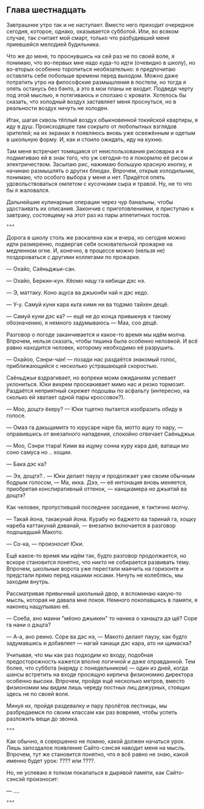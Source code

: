 Глава шестнадцать
-----------------

Завтрашнее утро так и не наступает. Вместо него приходит очередное сегодня,
которое, однако, оказывается субботой. Или, во всяком случае, так считает мой
смарт, только что разбудивший меня приевшейся мелодией будильника.

Что же до меня, то проснувшись на сей раз не по своей воле, я понимаю, что
во-первых мне надо куда-то идти (очевидно в школу), но во-вторых особенно
торопиться необязательно: я предпочитаю оставлять себе побольше времени перед
выходом. Можно даже потратить утро на философские размышления в постели, но
тогда я опять останусь без бэнто, а это в мои планы не входит. Подведя черту под
этой мыслью, я потягиваюсь и сползаю с кровати. Хотелось бы сказать, что
холодный воздух заставляет меня проснуться, но в реальности воздух ничуть не
холоден.

Итак, шагая сквозь тёплый воздух обыкновенной токийской квартиры, я иду в
душ. Происходящее там сокрыто от любопытных взглядов зрителей; на их экранах я
появляюсь вновь уже освежённым и одетым в школьную форму. И, как и стоило
ожидать, иду на кухню.

Там меня встречает томящаяся от неиспользования рисоварка и я подмигиваю ей в
знак того, что уж сегодня-то я покормлю её рисом и электричеством. Засыпаю рис,
нажимаю большую красную кнопку, и начинаю размышлять о других блюдах. Впрочем,
открыв холодильник, понимаю, что особого выбора у меня и нет. Придётся опять
удовольствоваться омлетом с кусочками сыра и травой. Ну, не то что бы я
жаловался.

Дальнейшие кулинарные операции через чур банальны, чтобы удостаивать их
описания. Закончив с приготовлениями, я приступаю к завтраку, состоящему на этот
раз из пары аппетитных тостов.

    ***

Дорога в школу столь же раскалена как и вчера, но сегодня можно идти размеренно,
подвергая себя основательной прожарке на медленном огне. И, конечно, в процессе
можно (нельзя не) поздороваться с другими коллегами по прожарке.

— Охайо, Саёньджьи-сан.

— Охайо, Беркин-кун. Кёомо нацу га кибищи дэс нэ.

— Э, маттаку. Коно ацуса ва джьюнби най н дэс кедо.

— У-у. Самуй куни кара кьта кими ни ва тодэмо тайхен дещё.

— Самуй куни дэс ка? — ещё не до конца привыкнув к такому обозначению, я немного
задумываюсь — Маа, соо дещё.

Разговор о погоде заканчивается и какое-то время мы идём молча. Впрочем, нельзя
сказать, чтобы тишина была особенно неловкой. И всё равно находится человек,
которому необходимо её разрушить.

— Охайоо, Сэнри-чан! — позади нас раздаётся знакомый голос, приближающийся с
несколько устрашающей скоростью.

Саёньджьи вздрагивает, но вопреки моим ожиданиям успевает уклониться. Юки вихрем
проскакивает мимо нас и резко тормозит. Раздаётся неприятный скрежет подошвы по
асфальту (интересно, на сколько ей хватает одной пары кроссовок?).

— Моо, дощтэ ёкеру? — Юки тщетно пытается изобразить обиду в голосе.

— Омаэ га дакьщимитэ то юрусаре наре ба, мотто ацку то нару, — оправившись от
внезапного нападения, спокойно отвечает Саёньджьи.

— Моо, Сэнри ттара! Кими ва ицуму сонна куру кара даё, ватащи мо соно самуса но
.. хощии.

— Бака дэс ка?

— Ээ, дощтэ?.. — Юки делает паузу и продолжает уже своим обычным бодрым голосом,
— Ма, икка. Дээ, — её интонация вновь меняется, приобретая конспиративный
оттенок, — канщкамера но джьитай ва дощтэ?

Как человек, пропустивший последнее заседание, я тактично молчу.

— Такай йона, такакунай йона. Курабу но баджето ва таринай га, хощку нареба
каттакунай дэванай, — внезапно включается в разговор подошедший Макото.

— Со-ка, — произносит Юки.

Ещё какое-то время мы идём так, будто разговор продолжается, но вскоре
становится понятно, что никто не собирается развивать тему. Впрочем, школьные
ворота уже перестали маячить на горизонте и предстали прямо перед нашими
носами. Ничуть не колеблясь, мы заходим внутрь.

Рассматривая привычный школьный двор, я вспоминаю какую-то мысль, которая не
давала мне покоя. Немного покопавшись в памяти, я наконец нащупываю её.

— Соеба, ано маини "мёоно джьикен" то наника о ханащта дэ щё? Соре га нани о
дэщта?

— А-а, ано реино. Соре ва дэс нэ, — Макото делает паузу, как будто задумавшись и
добавляет — нагай ханащи дэс кара, ато ни щимаска?

Учитывая, что мы как раз подходим ко входу, подобная предосторожность кажется
вполне логичной и даже оправданной. Тем более, что суббота (наряду с
понедельником) — один из дней, когда шансы встретить на входе просящую кирпича
физиономию директора особенно высоки. Впрочем, пройдя ещё несколько метров,
вместо физиономии мы видим лишь череду постных лиц дежурных, стоящих здесь не по
своей воле.

Минуя их, пройдя раздевалку и пару пролётов лестницы, мы разбредаемся по своим
классам как раз вовремя, чтобы успеть разложить вещи до звонка.

    ***

Как обычно, я совершенно не помню, какой должен начаться урок. Лишь запоздалое
появление Сайто-сэнсэя наводит меня на мысль. Впрочем, тут же становится
понятно, что я всё равно не знаю, какой именно будет урок: ???? или ????.

Но, не успеваю я толком покапаться в дырявой памяти, как Сайто-сэнсэй
произносит:

— ....

    ***


